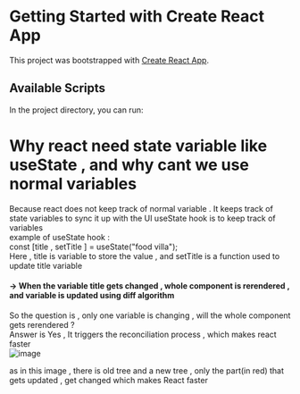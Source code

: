 # Getting Started with Create React App

This project was bootstrapped with [Create React App](https://github.com/facebook/create-react-app).

## Available Scripts

In the project directory, you can run:
# Why react need state variable like useState , and why cant we use normal variables   
Because react does not keep track of normal variable  . It keeps track of state variables to sync it up with the UI
useState hook is to keep track of variables    
example of useState hook :   
     const [title , setTitle ] = useState("food villa");   
 Here , title is variable to store the value , and setTitle is a function used to update title variable    
 #### -> When the variable title gets changed , whole component is rerendered , and variable is updated using diff algorithm   
 So the question is , only one variable is changing , will the whole component gets rerendered ?    
 Answer is Yes , It triggers the reconciliation process , which makes react faster   
 ![image](https://github.com/user-attachments/assets/3d08c309-b8db-447a-873e-9d13323011ed)

as in this image , there is old tree and a new tree , only the part(in red) that gets updated , get changed which makes React faster

